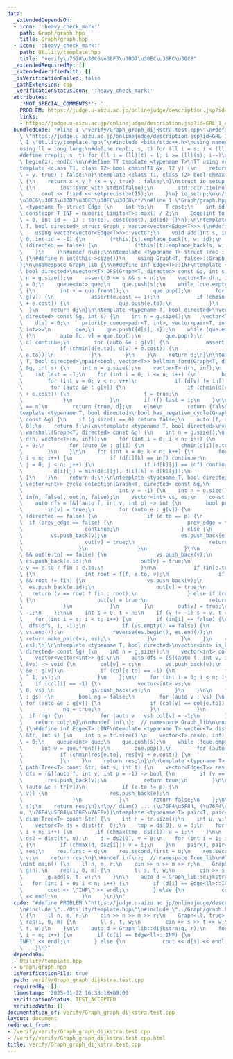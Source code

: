 ```yaml
---
data:
  _extendedDependsOn:
  - icon: ':heavy_check_mark:'
    path: Graph/graph.hpp
    title: Graph/graph.hpp
  - icon: ':heavy_check_mark:'
    path: Utility/template.hpp
    title: "verify\u7528\u30C6\u30F3\u30D7\u30EC\u30FC\u30C8"
  _extendedRequiredBy: []
  _extendedVerifiedWith: []
  _isVerificationFailed: false
  _pathExtension: cpp
  _verificationStatusIcon: ':heavy_check_mark:'
  attributes:
    '*NOT_SPECIAL_COMMENTS*': ''
    PROBLEM: https://judge.u-aizu.ac.jp/onlinejudge/description.jsp?id=GRL_1_A
    links:
    - https://judge.u-aizu.ac.jp/onlinejudge/description.jsp?id=GRL_1_A
  bundledCode: "#line 1 \"verify/Graph_graph_dijkstra.test.cpp\"\n#define PROBLEM\
    \ \"https://judge.u-aizu.ac.jp/onlinejudge/description.jsp?id=GRL_1_A\"\n#line\
    \ 1 \"Utility/template.hpp\"\n#include <bits/stdc++.h>\nusing namespace std;\n\
    using ll = long long;\n#define rep(i, s, t) for (ll i = s; i < (ll)(t); i++)\n\
    #define rrep(i, s, t) for (ll i = (ll)(t) - 1; i >= (ll)(s); i--)\n#define all(x)\
    \ begin(x), end(x)\n\n#define TT template <typename T>\nTT using vec = vector<T>;\n\
    template <class T1, class T2> bool chmin(T1 &x, T2 y) {\n    return x > y ? (x\
    \ = y, true) : false;\n}\ntemplate <class T1, class T2> bool chmax(T1 &x, T2 y)\
    \ {\n    return x < y ? (x = y, true) : false;\n}\nstruct io_setup {\n    io_setup()\
    \ {\n        ios::sync_with_stdio(false);\n        std::cin.tie(nullptr);\n  \
    \      cout << fixed << setprecision(15);\n    }\n} io_setup;\n\n/*\n@brief verify\u7528\
    \u30C6\u30F3\u30D7\u30EC\u30FC\u30C8\n*/\n#line 1 \"Graph/graph.hpp\"\ntemplate\
    \ <typename T> struct Edge {\n    int to;\n    T cost;\n    int id;\n    static\
    \ constexpr T INF = numeric_limits<T>::max() / 2;\n    Edge(int to = 0, T cost\
    \ = 0, int id = -1) : to(to), cost(cost), id(id) {}\n};\n\ntemplate <typename\
    \ T, bool directed> struct Graph : vector<vector<Edge<T>>> {\n#define n int(this->size())\n\
    \    using vector<vector<Edge<T>>>::vector;\n    void add(int s, int t, T w =\
    \ 0, int id = -1) {\n        (*this)[s].emplace_back(t, w, id);\n        if constexpr\
    \ (directed == false) {\n            (*this)[t].emplace_back(s, w, id);\n    \
    \    }\n    }\n#undef n\n};\n\ntemplate <typename T> struct Tree : Graph<T, false>\
    \ {\n#define n int(this->size())\n    using Graph<T, false>::Graph;\n#undef n\n\
    };\n\nnamespace Graph_lib {\n\n#define inf Edge<T>::INF\ntemplate <typename T,\
    \ bool directed>\nvector<T> DFS(Graph<T, directed> const &g, int s) {\n    int\
    \ n = g.size();\n    assert(0 <= s && s < n);\n    vector<T> d(n, inf);\n    d[s]\
    \ = 0;\n    queue<int> que;\n    que.push(s);\n    while (que.empty() == false)\
    \ {\n        int v = que.front();\n        que.pop();\n        for (auto &e :\
    \ g[v]) {\n            assert(e.cost == 1);\n            if (chmin(d[e.to], d[v]\
    \ + e.cost)) {\n                que.push(e.to);\n            }\n        }\n  \
    \  }\n    return d;\n}\n\ntemplate <typename T, bool directed>\nvector<T> dijkstra(Graph<T,\
    \ directed> const &g, int s) {\n    int n = g.size();\n    vector<T> d(n, inf);\n\
    \    d[s] = 0;\n    priority_queue<pair<T, int>, vector<pair<T, int>>, greater<pair<T,\
    \ int>>>\n        que;\n    que.push({d[s], s});\n    while (que.empty() == false)\
    \ {\n        auto [c, v] = que.top();\n        que.pop();\n        if (d[v] <\
    \ c) continue;\n        for (auto &e : g[v]) {\n            assert(e.cost >= 0);\n\
    \            if (chmin(d[e.to], d[v] + e.cost)) {\n                que.push({d[e.to],\
    \ e.to});\n            }\n        }\n    }\n    return d;\n}\n\ntemplate <typename\
    \ T, bool directed>\npair<bool, vector<T>> bellman_ford(Graph<T, directed> const\
    \ &g, int s) {\n    int n = g.size();\n    vector<T> d(n, inf);\n    d[s] = 0;\n\
    \    int last = -1;\n    for (int i = 0; i <= n; i++) {\n        bool f = false;\n\
    \        for (int v = 0; v < n; v++)\n            if (d[v] != inf) {\n       \
    \         for (auto &e : g[v]) {\n                    if (chmin(d[e.to], d[v]\
    \ + e.cost)) {\n                        f = true;\n                    }\n   \
    \             }\n            }\n        if (f) last = i;\n    }\n\n    if (last\
    \ == n)\n        return {true, d};\n    else\n        return {false, d};\n}\n\n\
    template <typename T, bool directed>\nbool has_negative_cycle(Graph<T, directed>\
    \ const &g) {\n    if (g.size() == 0) return false;\n    auto [f, d] = bellman_ford(g,\
    \ 0);\n    return f;\n}\n\ntemplate <typename T, bool directed>\nvector<vector<T>>\
    \ warshall(Graph<T, directed> const &g) {\n    int n = g.size();\n    vector<vector<T>>\
    \ d(n, vector<T>(n, inf));\n    for (int i = 0; i < n; i++) {\n        d[i][i]\
    \ = 0;\n        for (auto &e : g[i]) {\n            chmin(d[i][e.to], e.cost);\n\
    \        }\n    }\n\n    for (int k = 0; k < n; k++) {\n        for (int i = 0;\
    \ i < n; i++) {\n            if (d[i][k] == inf) continue;\n            for (int\
    \ j = 0; j < n; j++) {\n                if (d[k][j] == inf) continue;\n      \
    \          d[i][j] = min(d[i][j], d[i][k] + d[k][j]);\n            }\n       \
    \ }\n    }\n    return d;\n}\n\ntemplate <typename T, bool directed>\npair<vector<int>,\
    \ vector<int>> cycle_detection(Graph<T, directed> const &g,\n                \
    \                               int v = -1) {\n    int n = g.size();\n    vector<bool>\
    \ in(n, false), out(n, false);\n    vector<int> vs, es;\n    const int fin = INT_MAX;\n\
    \    auto dfs = [&](auto f, int v, int p) -> int {\n        bool prev_edge = false;\n\
    \        in[v] = true;\n        for (auto e : g[v]) {\n            if constexpr\
    \ (directed == false) {\n                if (e.to == p) {\n                  \
    \  if (prev_edge == false) {\n                        prev_edge = true;\n    \
    \                    continue;\n                    } else {\n               \
    \         vs.push_back(v);\n                        es.push_back(e.id);\n    \
    \                    out[v] = true;\n                        return e.to;\n  \
    \                  }\n                }\n            }\n\n            if (in[e.to]\
    \ && out[e.to] == false) {\n                vs.push_back(v);\n               \
    \ es.push_back(e.id);\n                out[v] = true;\n                return\
    \ v == e.to ? fin : e.to;\n            }\n\n            if (in[e.to] == false)\
    \ {\n                int root = f(f, e.to, v);\n                if (root != -1\
    \ && root != fin) {\n                    vs.push_back(v);\n                  \
    \  es.push_back(e.id);\n                    out[v] = true;\n                 \
    \   return (v == root ? fin : root);\n                } else if (root == fin)\
    \ {\n                    out[v] = true;\n                    return fin;\n   \
    \             }\n            }\n        }\n        out[v] = true;\n        return\
    \ -1;\n    };\n\n    int s = 0, t = n;\n    if (v != -1) s = v, t = v + 1;\n\n\
    \    for (int i = s; i < t; i++) {\n        if (in[i] == false) {\n          \
    \  dfs(dfs, i, -1);\n            if (vs.empty() == false) {\n                reverse(vs.begin(),\
    \ vs.end());\n                reverse(es.begin(), es.end());\n               \
    \ return make_pair(vs, es);\n            }\n        }\n    }\n    return make_pair(vs,\
    \ es);\n}\n\ntemplate <typename T, bool directed>\nvector<int> is_bipartiie(Graph<T,\
    \ directed> const &g) {\n    int n = g.size();\n    vector<int> col(n, -1);\n\
    \    vector<vector<int>> gs;\n\n    auto dfs = [&](auto f, int v, int c, vector<int>\
    \ &vs) -> void {\n        col[v] = c;\n        vs.push_back(v);\n        for (auto\
    \ &e : g[v])\n            if (col[e.to] == -1) {\n                f(f, e.to, c\
    \ ^ 1, vs);\n            }\n    };\n\n    for (int i = 0; i < n; i++) {\n    \
    \    if (col[i] == -1) {\n            vector<int> vs;\n            dfs(dfs, i,\
    \ 0, vs);\n            gs.push_back(vs);\n        }\n    }\n\n    for (auto &vs\
    \ : gs) {\n        bool ng = false;\n        for (auto v : vs) {\n           \
    \ for (auto &e : g[v]) {\n                if (col[v] == col[e.to]) {\n       \
    \             ng = true;\n                }\n            }\n        }\n      \
    \  if (ng) {\n            for (auto v : vs) col[v] = -1;\n        }\n    }\n\n\
    \    return col;\n}\n\n#undef inf\n};  // namespace Graph_lib\n\nnamespace Tree_lib\
    \ {\n#define inf Edge<T>::INF\ntemplate <typename T> vector<T> dist(Tree<T> const\
    \ &tr, int s) {\n    int n = tr.size();\n    vector<T> res(n, inf);\n    res[s]\
    \ = 0;\n    queue<int> que;\n    que.push(s);\n    while (!que.empty()) {\n  \
    \      int v = que.front();\n        que.pop();\n        for (auto &e : tr[v])\n\
    \            if (chmin(res[e.to], res[v] + e.cost)) {\n                que.push(e.to);\n\
    \            }\n    }\n    return res;\n}\n\ntemplate <typename T> vector<Edge<T>>\
    \ path(Tree<T> const &tr, int s, int t) {\n    vector<Edge<T>> res;\n    auto\
    \ dfs = [&](auto f, int v, int p = -1) -> bool {\n        if (v == t) {\n    \
    \        res.push_back(v);\n            return true;\n        }\n\n        for\
    \ (auto &e : tr[v])\n            if (e.to != p) {\n                if (f(f, e.to,\
    \ v)) {\n                    res.push_back(e);\n                    return true;\n\
    \                }\n            }\n        return false;\n    };\n\n    dfs(dfs,\
    \ s);\n    return res;\n}\n\n// diam() ... (\u76F4\u5F84, (\u76F4\u5F84\u306E\u7AEF\
    u, \u76F4\u5F84\u306E\u7AEFv))\ntemplate <typename T> pair<T, pair<int, int>>\
    \ diam(Tree<T> const &tr) {\n    int n = tr.size();\n    int u, v;\n    T d, tmp;\n\
    \    vector<T> ds = dist(tr, 0);\n    tmp = ds[0], u = 0;\n    for (int i = 1;\
    \ i < n; i++) {\n        if (chmax(tmp, ds[i])) u = i;\n    }\n\n    vector<T>\
    \ ds2 = dist(tr, u);\n    d = ds2[0], v = 0;\n    for (int i = 1; i < n; i++)\
    \ {\n        if (chmax(d, ds2[i])) v = i;\n    }\n    pair<T, pair<int, int>>\
    \ res;\n    res.first = d;\n    res.second.first = u;\n    res.second.second =\
    \ v;\n    return res;\n}\n#undef inf\n};  // namespace Tree_lib\n#line 4 \"verify/Graph_graph_dijkstra.test.cpp\"\
    \nint main() {\n    ll n, m, r;\n    cin >> n >> m >> r;\n    Graph<ll, true>\
    \ g(n);\n    rep(i, 0, m) {\n        ll s, t, w;\n        cin >> s >> t >> w;\n\
    \        g.add(s, t, w);\n    }\n\n    auto d = Graph_lib::dijkstra(g, r);\n \
    \   for (int i = 0; i < n; i++) {\n        if (d[i] == Edge<ll>::INF) {\n    \
    \        cout << \"INF\" << endl;\n        } else {\n            cout << d[i]\
    \ << endl;\n        }\n    }\n}\n"
  code: "#define PROBLEM \"https://judge.u-aizu.ac.jp/onlinejudge/description.jsp?id=GRL_1_A\"\
    \n#include \"../Utility/template.hpp\"\n#include \"../Graph/graph.hpp\"\nint main()\
    \ {\n    ll n, m, r;\n    cin >> n >> m >> r;\n    Graph<ll, true> g(n);\n   \
    \ rep(i, 0, m) {\n        ll s, t, w;\n        cin >> s >> t >> w;\n        g.add(s,\
    \ t, w);\n    }\n\n    auto d = Graph_lib::dijkstra(g, r);\n    for (int i = 0;\
    \ i < n; i++) {\n        if (d[i] == Edge<ll>::INF) {\n            cout << \"\
    INF\" << endl;\n        } else {\n            cout << d[i] << endl;\n        }\n\
    \    }\n}"
  dependsOn:
  - Utility/template.hpp
  - Graph/graph.hpp
  isVerificationFile: true
  path: verify/Graph_graph_dijkstra.test.cpp
  requiredBy: []
  timestamp: '2025-01-22 16:38:18+09:00'
  verificationStatus: TEST_ACCEPTED
  verifiedWith: []
documentation_of: verify/Graph_graph_dijkstra.test.cpp
layout: document
redirect_from:
- /verify/verify/Graph_graph_dijkstra.test.cpp
- /verify/verify/Graph_graph_dijkstra.test.cpp.html
title: verify/Graph_graph_dijkstra.test.cpp
---
```

